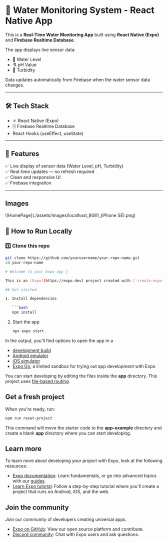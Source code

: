 # 🚰 Water Monitoring System - React Native App

This is a **Real-Time Water Monitoring App** built using **React Native (Expo)** and **Firebase Realtime Database**.

The app displays live sensor data:

- 🌊 Water Level
- ⚗️ pH Value
- 🫧 Turbidity

Data updates automatically from Firebase when the water sensor data changes.

---

## 🛠️ Tech Stack

- ⚛️ React Native (Expo)
- 🗄️ Firebase Realtime Database
- React Hooks (useEffect, useState)

---

## 📱 Features

✅ Live display of sensor data (Water Level, pH, Turbidity)  
✅ Real-time updates — no refresh required  
✅ Clean and responsive UI  
✅ Firebase integration

---
## Images

![HomePage](./assets/images/localhost_8081_(iPhone SE).png)

## 🚀 How to Run Locally

### 1️⃣ Clone this repo

````bash
git clone https://github.com/yourusername/your-repo-name.git
cd your-repo-name

# Welcome to your Expo app 👋

This is an [Expo](https://expo.dev) project created with [`create-expo-app`](https://www.npmjs.com/package/create-expo-app).

## Get started

1. Install dependencies

   ```bash
   npm install
````

2. Start the app

   ```bash
   npx expo start
   ```

In the output, you'll find options to open the app in a

- [development build](https://docs.expo.dev/develop/development-builds/introduction/)
- [Android emulator](https://docs.expo.dev/workflow/android-studio-emulator/)
- [iOS simulator](https://docs.expo.dev/workflow/ios-simulator/)
- [Expo Go](https://expo.dev/go), a limited sandbox for trying out app development with Expo

You can start developing by editing the files inside the **app** directory. This project uses [file-based routing](https://docs.expo.dev/router/introduction).

## Get a fresh project

When you're ready, run:

```bash
npm run reset-project
```

This command will move the starter code to the **app-example** directory and create a blank **app** directory where you can start developing.

## Learn more

To learn more about developing your project with Expo, look at the following resources:

- [Expo documentation](https://docs.expo.dev/): Learn fundamentals, or go into advanced topics with our [guides](https://docs.expo.dev/guides).
- [Learn Expo tutorial](https://docs.expo.dev/tutorial/introduction/): Follow a step-by-step tutorial where you'll create a project that runs on Android, iOS, and the web.

## Join the community

Join our community of developers creating universal apps.

- [Expo on GitHub](https://github.com/expo/expo): View our open source platform and contribute.
- [Discord community](https://chat.expo.dev): Chat with Expo users and ask questions.
